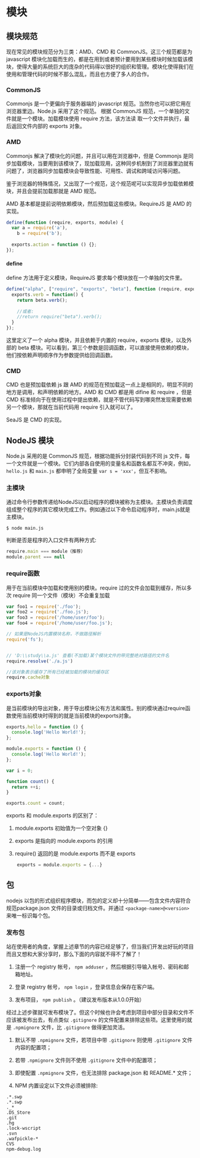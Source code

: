 # 模块
## 模块规范
现在常见的模块规范分为三类：AMD、CMD 和 CommonJS。这三个规范都是为 javascript 模块化加载而生的，都是在用到或者预计要用到某些模块时候加载该模块，使得大量的系统巨大的庞杂的代码得以很好的组织和管理。模块化使得我们在使用和管理代码的时候不那么混乱，而且也方便了多人的合作。

### CommonJS
Commonjs 是一个更偏向于服务器端的 javascript 规范。当然你也可以把它用在浏览器里边。Node.js 采用了这个规范。 根据 CommonJS 规范，一个单独的文件就是一个模块。加载模块使用 require 方法，该方法读 取一个文件并执行，最后返回文件内部的 exports 对象。

### AMD
Commonjs 解决了模块化的问题，并且可以用在浏览器中，但是 Commonjs 是同步加载模块，当要用到该模块了，现加载现用，这种同步机制到了浏览器里边就有问题了，浏览器同步加载模块会导致性能、可用性、调试和跨域访问等问题。

鉴于浏览器的特殊情况，又出现了一个规范，这个规范呢可以实现异步加载依赖模块，并且会提前加载那就是 AMD 规范。

AMD 基本都是提前说明依赖模块，然后预加载这些模块。RequireJS 是 AMD 的实现。

``` js
define(function (require, exports, module) {
  var a = require('a'),
    b = require('b');
 
  exports.action = function () {};
});
```

#### define
define 方法用于定义模块，RequireJS 要求每个模块放在一个单独的文件里。

``` js
define("alpha", ["require", "exports", "beta"], function (require, exports, beta) {
  exports.verb = function() {
    return beta.verb();
    
    //或者:
    //return require("beta").verb();
  }
});
```

这里定义了一个 alpha 模块，并且依赖于内置的 require，exports 模块，以及外部的 beta 模块。可以看到，第三个参数是回调函数，可以直接使用依赖的模块，他们按依赖声明顺序作为参数提供给回调函数。

### CMD
CMD 也是预加载依赖 js 跟 AMD 的规范在预加载这一点上是相同的，明显不同的地方是调用，和声明依赖的地方。AMD 和 CMD 都是用 difine 和 require ，但是 CMD 标准倾向于在使用过程中提出依赖，就是不管代码写到哪突然发现需要依赖另一个模块，那就在当前代码用 require 引入就可以了。

SeaJS 是 CMD 的实现。

## NodeJS 模块
Node.js 采用的是 CommonJS 规范，根据功能拆分封装代码到不同 js 文件，每一个文件就是一个模块。它们内部各自使用的变量名和函数名都互不冲突，例如，`hello.js` 和 `main.js` 都申明了全局变量 `var s = 'xxx'`，但互不影响。

### 主模块
通过命令行参数传递给NodeJS以启动程序的模块被称为主模块。主模块负责调度组成整个程序的其它模块完成工作。例如通过以下命令启动程序时，main.js就是主模块。

	$ node main.js

判断是否是程序的入口文件有两种方式:

``` js
require.main === module（推荐）
module.parent === null
```

### require函数
用于在当前模块中加载和使用别的模块。require 过的文件会加载到缓存，所以多次 require 同一个文件（模块）不会重复加载

``` js
var foo1 = require('./foo');
var foo2 = require('./foo.js');
var foo3 = require('/home/user/foo');
var foo4 = require('/home/user/foo.js');

// 如果是NodeJS内置模块名称，不做路径解析
require('fs');


// 'D:\\study\\a.js' 查看(不加载)某个模块文件的带完整绝对路径的文件名
require.resolve('./a.js') 

//该对象表示缓存了所有已经被加载的模块的缓存区
require.cache对象 
```

### exports对象
是当前模块的导出对象，用于导出模块公有方法和属性。别的模块通过require函数使用当前模块时得到的就是当前模块的exports对象。

``` js
exports.hello = function () {
  console.log('Hello World!');
};

module.exports = function () {
  console.log('Hello World!');
};
```

``` js
var i = 0;

function count() {
  return ++i;
}

exports.count = count;
```

exports 和 module.exports 的区别了：

1. module.exports 初始值为一个空对象 {}

2. exports 是指向的 module.exports 的引用

3. require() 返回的是 module.exports 而不是 exports

``` js
	exports = module.exports = {...}
```

## 包
nodejs 以包的形式组织程序模块，而包的定义却十分简单——包含文件内容符合规范package.json 文件的目录或归档文件。并通过 `<package-name>@<version>` 来唯一标识每个包。

### 发布包
站在使用者的角度，掌握上述章节的内容已经足够了，但当我们开发出好玩的项目而且又想和大家分享时，那么下面的内容就不得不了解了！

  1. 注册一个 registry 帐号， `npm adduser` ，然后根据引导输入帐号、密码和邮箱地址。

  2. 登录 registry 帐号， `npm login` ，登录信息会保存在客户端。

  3. 发布项目， `npm publish` 。（建议发布版本从1.0.0开始）

  经过上述步骤就可发布模块了。但这个时候也许会考虑到项目中部分目录和文件不应该被发布出去，有点类似 `.gitignore` 的文件配置来排除这些项。这里使用的就是 `.npmignore` 文件，比 `.gitignore` 做得更加灵活。

  1. 默认不带 `.npmignore` 文件，若项目中带 `.gitignore` 则使用 `.gitignore` 文件内容的配置项；

  2. 若带 `.npmignore` 文件则不使用 `.gitignore` 文件中的配置项；

  3. 即使配置 `.npmignore` 文件，也无法排除 package.json 和 README.* 文件；

  4. NPM 内置设定以下文件必须被排除:

``` 
.*.swp
.*.swp
._*
.DS_Store
.git
.hg
.lock-wscript
.svn
.wafpickle-*
CVS
npm-debug.log
```
